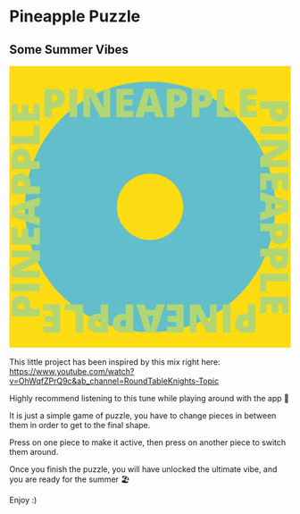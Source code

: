 # Pineapple Puzzle
## Some Summer Vibes


![Pineapple Preview](./src/assets/PINEAPPLE.png)

This little project has been inspired by this mix right here:
https://www.youtube.com/watch?v=OhWqfZPrQ9c&ab_channel=RoundTableKnights-Topic

Highly recommend listening to this tune while playing around with the app 🎵

It is just a simple game of puzzle, you have to change pieces in between them in order to get to the final shape.

Press on one piece to make it active, then press on another piece to switch them around.

Once you finish the puzzle, you will have unlocked the ultimate vibe, and you are ready for the summer 🏖️

Enjoy :)
